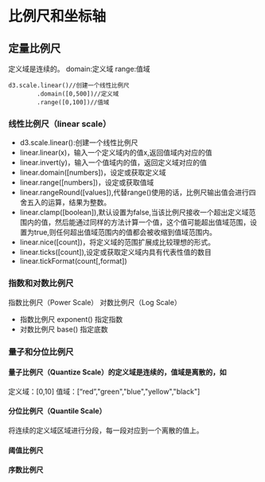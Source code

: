 # 比例尺和坐标轴

## 定量比例尺
定义域是连续的。
domain:定义域
range:值域
    
    d3.scale.linear()//创建一个线性比例尺
            .domain([0,500])//定义域
            .range([0,100])//值域

### 线性比例尺（linear scale）
- d3.scale.linear():创建一个线性比例尺
- linear.linear(x)，输入一个定义域内的值x,返回值域内对应的值
- linear.invert(y)，输入一个值域内的值，返回定义域对应的值
- linear.domain([numbers])，设定或获取定义域
- linear.range([numbers])，设定或获取值域
- linear.rangeRound([values]),代替range()使用的话，比例尺输出值会进行四舍五入的运算，结果为整数。
- linear.clamp([boolean]),默认设置为false,当该比例尺接收一个超出定义域范围内的值，然后能通过同样的方法计算一个值，这个值可能超出值域范围，设置为true,则任何超出值域范围内的值都会被收缩到值域范围内。
- linear.nice([count])，将定义域的范围扩展成比较理想的形式。
- linear.ticks([count]),设定或获取定义域内具有代表性值的数目
- linear.tickFormat(count[,format])

### 指数和对数比例尺
指数比例尺（Power Scale） 对数比例尺（Log Scale）
- 指数比例尺 exponent() 指定指数
- 对数比例尺 base() 指定底数

### 量子和分位比例尺
#### 量子比例尺（Quantize Scale）的定义域是连续的，值域是离散的，如
定义域：[0,10]
值域：[“red”,"green","blue","yellow","black"]
#### 分位比例尺（Quantile Scale）
将连续的定义域区域进行分段，每一段对应到一个离散的值上。

#### 阈值比例尺

#### 序数比例尺

